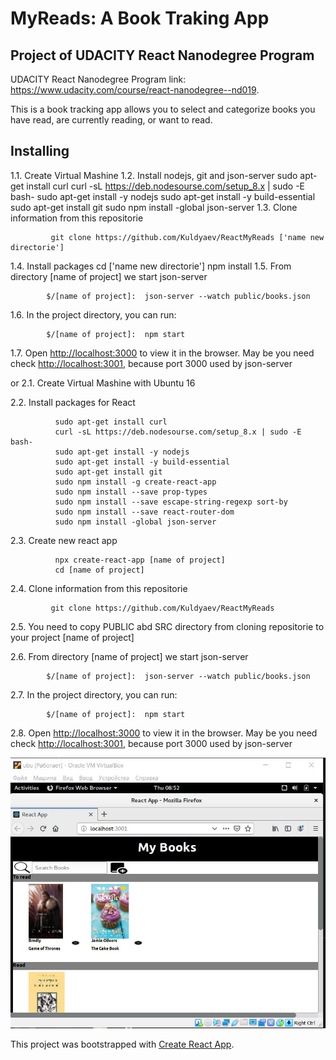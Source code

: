 # MyReads: A Book Traking App
## Project of UDACITY React Nanodegree Program

UDACITY React Nanodegree Program link:  https://www.udacity.com/course/react-nanodegree--nd019.

This is a book tracking app allows you to select and categorize books you have read, are currently reading, or want to read. 

## Installing
1.1. Create Virtual Mashine
1.2. Install nodejs, git and json-server
              sudo apt-get install curl
              curl -sL https://deb.nodesourse.com/setup_8.x | sudo -E bash-
              sudo apt-get install -y nodejs
              sudo apt-get install -y build-essential
              sudo apt-get install git
              sudo npm install -global json-server
1.3. Clone information from this repositorie

             git clone https://github.com/Kuldyaev/ReactMyReads ['name new directorie']
1.4. Install packages
            cd ['name new directorie']
            npm install
1.5. From directory [name of project] we start json-server

            $/[name of project]:  json-server --watch public/books.json

1.6. In the project directory, you can run:

            $/[name of project]:  npm start

1.7. Open [http://localhost:3000](http://localhost:3000) to view it in the browser.
May be you need check [http://localhost:3001](http://localhost:3001), because port 3000 used by json-server
  
 


or
2.1. Create Virtual Mashine with Ubuntu 16

2.2. Install packages for React
    
              sudo apt-get install curl
              curl -sL https://deb.nodesourse.com/setup_8.x | sudo -E bash-
              sudo apt-get install -y nodejs
              sudo apt-get install -y build-essential
              sudo apt-get install git
              sudo npm install -g create-react-app
              sudo npm install --save prop-types
              sudo npm install --save escape-string-regexp sort-by
              sudo npm install --save react-router-dom
              sudo npm install -global json-server
              
2.3. Create new react app
 
              npx create-react-app [name of project]
              cd [name of project]

2.4. Clone information from this repositorie

             git clone https://github.com/Kuldyaev/ReactMyReads

2.5. You need to copy PUBLIC abd SRC directory from cloning repositorie to your project [name of project]

2.6. From directory [name of project] we start json-server

            $/[name of project]:  json-server --watch public/books.json

2.7. In the project directory, you can run:

            $/[name of project]:  npm start

2.8. Open [http://localhost:3000](http://localhost:3000) to view it in the browser.
May be you need check [http://localhost:3001](http://localhost:3001), because port 3000 used by json-server


![demo](https://github.com/Kuldyaev/ReactMyReads/blob/master/src/icon/ft.JPG) 




This project was bootstrapped with [Create React App](https://github.com/facebook/create-react-app).
